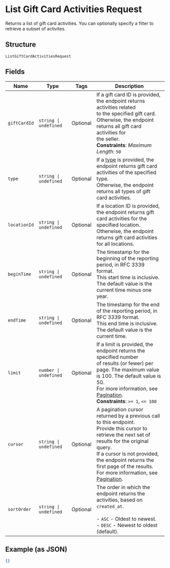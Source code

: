 
# List Gift Card Activities Request

Returns a list of gift card activities. You can optionally specify a filter to retrieve a
subset of activites.

## Structure

`ListGiftCardActivitiesRequest`

## Fields

| Name | Type | Tags | Description |
|  --- | --- | --- | --- |
| `giftCardId` | `string \| undefined` | Optional | If a gift card ID is provided, the endpoint returns activities related<br>to the specified gift card. Otherwise, the endpoint returns all gift card activities for<br>the seller.<br>**Constraints**: *Maximum Length*: `50` |
| `type` | `string \| undefined` | Optional | If a [type](../../doc/models/gift-card-activity-type.md) is provided, the endpoint returns gift card activities of the specified type.<br>Otherwise, the endpoint returns all types of gift card activities. |
| `locationId` | `string \| undefined` | Optional | If a location ID is provided, the endpoint returns gift card activities for the specified location.<br>Otherwise, the endpoint returns gift card activities for all locations. |
| `beginTime` | `string \| undefined` | Optional | The timestamp for the beginning of the reporting period, in RFC 3339 format.<br>This start time is inclusive. The default value is the current time minus one year. |
| `endTime` | `string \| undefined` | Optional | The timestamp for the end of the reporting period, in RFC 3339 format.<br>This end time is inclusive. The default value is the current time. |
| `limit` | `number \| undefined` | Optional | If a limit is provided, the endpoint returns the specified number<br>of results (or fewer) per page. The maximum value is 100. The default value is 50.<br>For more information, see [Pagination](https://developer.squareup.com/docs/working-with-apis/pagination).<br>**Constraints**: `>= 1`, `<= 100` |
| `cursor` | `string \| undefined` | Optional | A pagination cursor returned by a previous call to this endpoint.<br>Provide this cursor to retrieve the next set of results for the original query.<br>If a cursor is not provided, the endpoint returns the first page of the results.<br>For more information, see [Pagination](https://developer.squareup.com/docs/working-with-apis/pagination). |
| `sortOrder` | `string \| undefined` | Optional | The order in which the endpoint returns the activities, based on `created_at`.<br><br>- `ASC` - Oldest to newest.<br>- `DESC` - Newest to oldest (default). |

## Example (as JSON)

```json
{}
```

